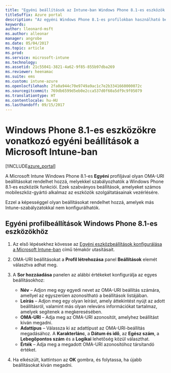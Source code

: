 ```yaml
---
title: "Egyéni beállítások az Intune-ban Windows Phone 8.1-es eszközök esetén"
titleSuffix: Azure portal
description: "Az egyéni Windows Phone 8.1-es profilokban használható beállítások ismertetése."
keywords: 
author: lleonard-msft
ms.author: alleonar
manager: angrobe
ms.date: 05/04/2017
ms.topic: article
ms.prod: 
ms.service: microsoft-intune
ms.technology: 
ms.assetid: 21c55041-3821-4a62-9f85-855b97dba269
ms.reviewer: heenamac
ms.suite: ems
ms.custom: intune-azure
ms.openlocfilehash: 2fa0a944c70e9749a9ac1c7e2b3341660000072c
ms.sourcegitcommit: 769db6599d5eb0e2cca537d0f60a5df9c9f05079
ms.translationtype: HT
ms.contentlocale: hu-HU
ms.lasthandoff: 09/15/2017
---
```

# <a name="custom-settings-for-windows-phone-81-devices-in-microsoft-intune"></a>Windows Phone 8.1-es eszközökre vonatkozó egyéni beállítások a Microsoft Intune-ban

[!INCLUDE[azure_portal](./includes/azure_portal.md)]

A Microsoft Intune Windows Phone 8.1-es **Egyéni** profiljával olyan OMA-URI beállításokat rendelhet hozzá, melyekkel szabályozhatók a Windows Phone 8.1-es eszközök funkciói. Ezek szabványos beállítások, amelyeket számos mobileszköz-gyártó alkalmaz az eszközök szolgáltatásainak vezérlésére.

Ezzel a képességgel olyan beállításokat rendelhet hozzá, amelyek más Intune-szabályzatokkal nem konfigurálhatók.

## <a name="custom-policy-settings-for-windows-phone-81-devices"></a>Egyéni profilbeállítások Windows Phone 8.1-es eszközökhöz

1. Az első lépésekhez kövesse az [Egyéni eszközbeállítások konfigurálása a Microsoft Intune-ban](custom-settings-configure.md) című témakör utasításait.
2. OMA-URI beállításokat a **Profil létrehozása** panel **Beállítások** elemét választva adhat meg.
3. A **Sor hozzáadása** panelen az alábbi értékeket konfigurálja az egyes beállításokhoz:
    - **Név** – Adjon meg egy egyedi nevet az OMA-URI beállítás számára, amellyel az egyszerűen azonosítható a beállítások listájában.
    - **Leírás** – Adjon meg egy olyan leírást, amely áttekintést nyújt az adott beállításról, valamint más olyan releváns információkat tartalmaz, amelyek segítenek a megkeresésében.
    - **OMA-URI** – Adja meg az OMA-URI azonosítót, amelyhez beállítást kíván megadni.
    - **Adattípus** – Válassza ki az adattípust az OMA-URI-beállítás megadásához. A **Karakterlánc**, a **Dátum és idő**, az **Egész szám**, a **Lebegőpontos szám** és a **Logikai** lehetőség közül választhat.
    - **Érték** – Adja meg a megadott OMA-URI azonosítóhoz társítandó értéket.

4. Ha elkészült, kattintson az **OK** gombra, és folytassa, ha újabb beállításokat kíván megadni.
